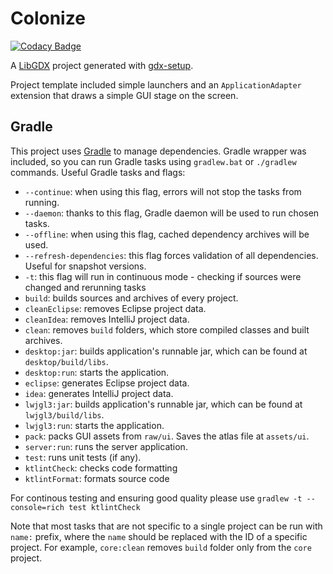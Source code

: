 # Colonize

[![Codacy Badge](https://api.codacy.com/project/badge/Grade/2e705c292f72432fb64e4de516777722)](https://app.codacy.com/app/c2v4/colonize?utm_source=github.com&utm_medium=referral&utm_content=c2v4/colonize&utm_campaign=badger)

A [LibGDX](http://libgdx.badlogicgames.com/) project generated with [gdx-setup](https://github.com/czyzby/gdx-setup).

Project template included simple launchers and an `ApplicationAdapter` extension that draws a simple GUI stage on the screen.

## Gradle

This project uses [Gradle](http://gradle.org/) to manage dependencies. Gradle wrapper was included, so you can run Gradle tasks using `gradlew.bat` or `./gradlew` commands. Useful Gradle tasks and flags:

- `--continue`: when using this flag, errors will not stop the tasks from running.
- `--daemon`: thanks to this flag, Gradle daemon will be used to run chosen tasks.
- `--offline`: when using this flag, cached dependency archives will be used.
- `--refresh-dependencies`: this flag forces validation of all dependencies. Useful for snapshot versions.
- `-t`: this flag will run in continuous mode - checking if sources were changed and rerunning tasks
- `build`: builds sources and archives of every project.
- `cleanEclipse`: removes Eclipse project data.
- `cleanIdea`: removes IntelliJ project data.
- `clean`: removes `build` folders, which store compiled classes and built archives.
- `desktop:jar`: builds application's runnable jar, which can be found at `desktop/build/libs`.
- `desktop:run`: starts the application.
- `eclipse`: generates Eclipse project data.
- `idea`: generates IntelliJ project data.
- `lwjgl3:jar`: builds application's runnable jar, which can be found at `lwjgl3/build/libs`.
- `lwjgl3:run`: starts the application.
- `pack`: packs GUI assets from `raw/ui`. Saves the atlas file at `assets/ui`.
- `server:run`: runs the server application.
- `test`: runs unit tests (if any).
- `ktlintCheck`: checks code formatting
- `ktlintFormat`: formats source code

For continous testing and ensuring good quality please use `gradlew -t --console=rich test ktlintCheck`

Note that most tasks that are not specific to a single project can be run with `name:` prefix, where the `name` should be replaced with the ID of a specific project.
For example, `core:clean` removes `build` folder only from the `core` project.

